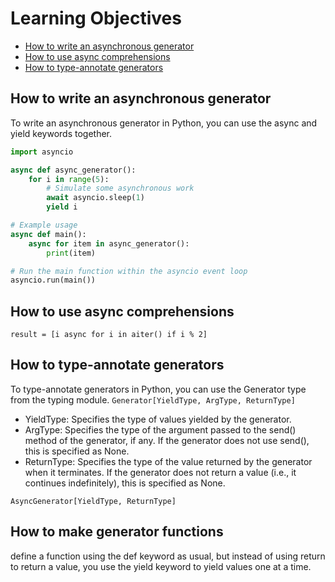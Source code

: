 # Learning Objectives

- [How to write an asynchronous generator](#How-to-write-an-asynchronous-generator)
- [How to use async comprehensions](#How-to-use-async-comprehensions)
- [How to type-annotate generators](#How-to-type-annotate-generators)




## How to write an asynchronous generator
To write an asynchronous generator in Python, you can use the async and yield keywords together.
```python
import asyncio

async def async_generator():
    for i in range(5):
        # Simulate some asynchronous work
        await asyncio.sleep(1)
        yield i

# Example usage
async def main():
    async for item in async_generator():
        print(item)

# Run the main function within the asyncio event loop
asyncio.run(main())

```
## How to use async comprehensions
`result = [i async for i in aiter() if i % 2]`
## How to type-annotate generators
To type-annotate generators in Python, you can use the Generator type from the typing module. 
`Generator[YieldType, ArgType, ReturnType]`

- YieldType: Specifies the type of values yielded by the generator.
- ArgType: Specifies the type of the argument passed to the send() method of the generator, if any. If the generator does not use send(), this is specified as None.
- ReturnType: Specifies the type of the value returned by the generator when it terminates. If the generator does not return a value (i.e., it continues indefinitely), this is specified as None.

`AsyncGenerator[YieldType, ReturnType]`


## How to make generator functions
define a function using the def keyword as usual, but instead of using return to return a value, you use the yield keyword to yield values one at a time.